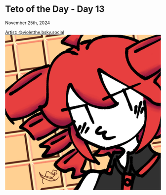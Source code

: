 # Teto of the Day - Day 13
<div class="post-date">November 25th, 2024</div>


[Artist: @violetthe.bsky.social](https://bsky.app/profile/violetthe.bsky.social/post/3lbrzjziv3s2m)
![Kasane Teto Art](/totd/DAY_13.jpg)
